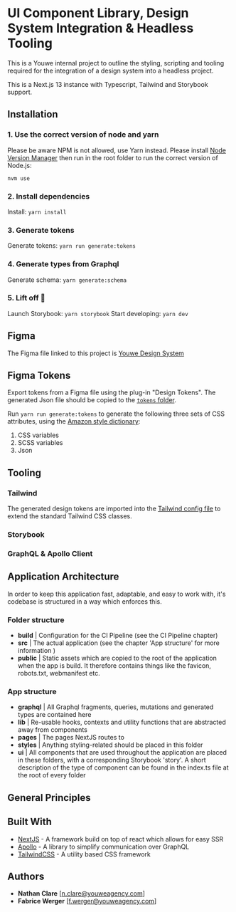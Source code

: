 # UI Component Library, Design System Integration & Headless Tooling

This is a Youwe internal project to outline the styling, scripting and tooling required for the integration of a design system into a headless project.

This is a Next.js 13 instance with Typescript, Tailwind and Storybook support.

## Installation

### 1. Use the correct version of node and yarn

Please be aware NPM is not allowed, use Yarn instead. Please install [Node Version Manager](https://github.com/nvm-sh/nvm) then run in the root folder to run the correct version of Node.js:

`nvm use`

### 2. Install dependencies

Install: `yarn install`

### 3. Generate tokens

Generate tokens: `yarn run generate:tokens`

### 4. Generate types from Graphql

Generate schema: `yarn generate:schema`

### 5. Lift off :rocket:

Launch Storybook: `yarn storybook`
Start developing: `yarn dev`

## Figma

The Figma file linked to this project is [Youwe Design System](https://xxx)

## Figma Tokens

Export tokens from a Figma file using the plug-in "Design Tokens". The generated Json file should be copied to the [`tokens` folder](./styles/_tokens/).

Run `yarn run generate:tokens` to generate the following three sets of CSS attributes, using the [Amazon style dictionary](https://amzn.github.io/style-dictionary/#/):

1. CSS variables
2. SCSS variables
3. Json

## Tooling

### Tailwind

The generated design tokens are imported into the [Tailwind config file](./tailwind.config.js) to extend the standard Tailwind CSS classes.

### Storybook

### GraphQL & Apollo Client

## Application Architecture

In order to keep this application fast, adaptable, and easy to work with, it's codebase is structured in a way which enforces this.

### Folder structure

- **build** | Configuration for the CI Pipeline (see the CI Pipeline chapter)
- **src** | The actual application (see the chapter 'App structure' for more information )
- **public** | Static assets which are copied to the root of the application when the app is build. It therefore contains things like the favicon, robots.txt, webmanifest etc.

### App structure

- **graphql** | All Graphql fragments, queries, mutations and generated types are contained here
- **lib** | Re-usable hooks, contexts and utility functions that are abstracted away from components
- **pages** | The pages NextJS routes to
- **styles** | Anything styling-related should be placed in this folder
- **ui** | All components that are used throughout the application are placed in these folders, with a corresponding Storybook 'story'. A short description of the type of component can be found in the index.ts file at the root of every folder

## General Principles

## Built With

- [NextJS](https://nextjs.org/) - A framework build on top of react which allows for easy SSR
- [Apollo](https://www.apollographql.com/) - A library to simplify communication over GraphQL
- [TailwindCSS](https://tailwindcss.com/) - A utility based CSS framework

## Authors

- **Nathan Clare** [<n.clare@youweagency.com>]
- **Fabrice Werger** [<f.werger@youweagency.com>]
